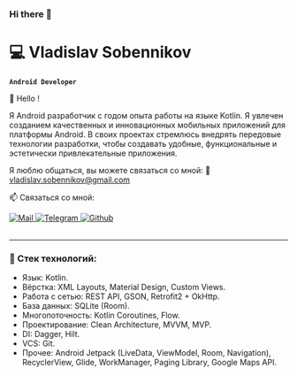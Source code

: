 ### Hi there 👋

# 💻 Vladislav Sobennikov

**`Android Developer`**

👋 Hello !

Я Android разработчик с годом опыта работы на языке Kotlin. Я увлечен созданием качественных и инновационных мобильных приложений для платформы Android. В своих проектах стремлюсь внедрять передовые технологии разработки, чтобы создавать удобные, функциональные и эстетически привлекательные приложения.

Я люблю общаться, вы можете связаться со мной: 📨 vladislav.sobennikov@gmail.com

📫 Связаться со мной:

<div>
  <a href='mailto:vladislav.sobennikov@gmail.com?subject = Vacancy = Hi' target='_blank'>
    <img alt='Mail' src='https://img.shields.io/badge/Gmail-D14836?style=for-the-badge&logo=gmail&logoColor=white'/>
  </a>
  <a href='https://t.me/ray_v_s' target='_blank'>
  <img alt='Telegram' src='https://img.shields.io/badge/Telegram-2CA5E0?style=for-the-badge&logo=telegram&logoColor=white'/>
  </a>
  <a href='https://github.com/rayViSs' target='_blank'>
    <img alt='Github' src='https://img.shields.io/badge/github-%23121011.svg?style=for-the-badge&logo=github&logoColor=white'/>
  </a>
</div>
&nbsp;

---

### 🧰 Стек технологий:

- Язык: Kotlin.
- Вёрстка: XML Layouts, Material Design, Custom Views.
- Работа с сетью: REST API, GSON, Retrofit2 + OkHttp.
- База данных: SQLite (Room).
- Многопоточность: Kotlin Coroutines, Flow.
- Проектирование: Clean Architecture, MVVM, MVP.
- DI: Dagger, Hilt.
- VCS: Git.
- Прочее: Android Jetpack (LiveData, ViewModel, Room, Navigation), RecyclerView, Glide, WorkManager, Paging Library, Google Maps API.






